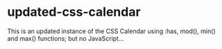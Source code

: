 # updated-css-calendar
This is an updated instance of the CSS Calendar using :has, mod(), min() and max() functions; but no JavaScript...
